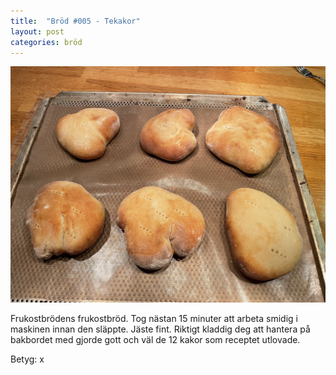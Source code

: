 ```yaml
---
title:  "Bröd #005 - Tekakor"
layout: post
categories: bröd
---
```


![Tekakor](/images/005-tekakor.jpeg)

Frukostbrödens frukostbröd. Tog nästan 15 minuter att arbeta smidig i maskinen innan den släppte. Jäste fint. Riktigt kladdig deg att hantera på bakbordet med gjorde gott och väl de 12 kakor som receptet utlovade.

Betyg: x